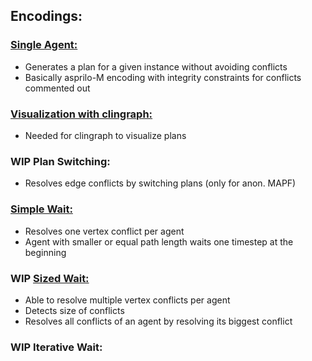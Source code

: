 ## Encodings:
### [Single Agent:](../encoding/single_agent.lp)
- Generates a plan for a given instance without avoiding conflicts
- Basically asprilo-M encoding with integrity constraints for conflicts commented out
### [Visualization with clingraph:](../main/encoding/viz.lp)
- Needed for clingraph to visualize plans
### WIP Plan Switching:
- Resolves edge conflicts by switching plans (only for anon. MAPF)
### [Simple Wait:](../encoding/simple_wait.lp)
- Resolves one vertex conflict per agent
- Agent with smaller or equal path length waits one timestep at the beginning
### WIP [Sized Wait:](../encoding/sized_wait.lp)
- Able to resolve multiple vertex conflicts per agent
- Detects size of conflicts
- Resolves all conflicts of an agent by resolving its biggest conflict

### WIP Iterative Wait:
